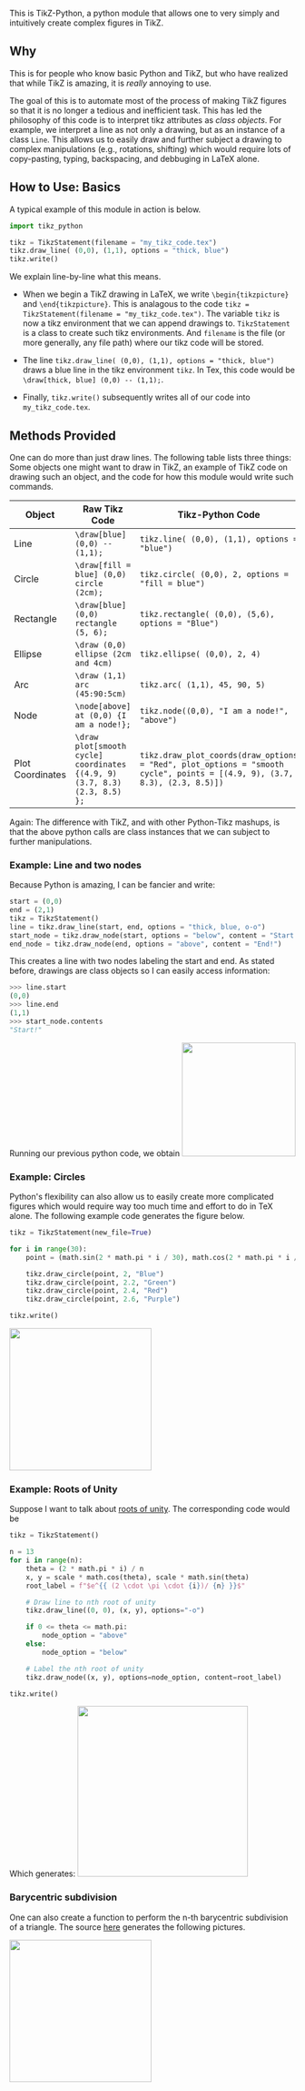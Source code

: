 
This is TikZ-Python, a python module that allows one to very simply and intuitively create complex figures in TikZ. 

## Why
This is for people who know basic Python and TikZ, but who have realized that while TikZ is amazing, it is *really* annoying to use. 

The goal of this is to automate most of the process of making TikZ figures so that it is no longer a tedious and inefficient task. This has led the philosophy of this code is to interpret tikz attributes as *class objects*. For example, we interpret a line as not only a drawing, but as an instance of a class `Line`. This allows us to easily draw and further subject a drawing to complex manipulations (e.g., rotations, shifting) which would require lots of copy-pasting, typing, backspacing, and debbuging in LaTeX alone. 

## How to Use: Basics
A typical example of this module in action is below. 
```python
import tikz_python

tikz = TikzStatement(filename = "my_tikz_code.tex")
tikz.draw_line( (0,0), (1,1), options = "thick, blue")
tikz.write()
```
We explain line-by-line what this means.

* When we begin a TikZ drawing in LaTeX, we write `\begin{tikzpicture}` and `\end{tikzpicture}`. This is analagous to the code `tikz = TikzStatement(filename = "my_tikz_code.tex")`. The variable `tikz` is now a tikz environment that we can append drawings to. `TikzStatement` is a class to create such tikz environments. And `filename` is the file (or more generally, any file path) where our tikz code will be stored.

* The line `tikz.draw_line( (0,0), (1,1), options = "thick, blue")` draws a blue line in the tikz environment `tikz`. 
In Tex, this code would be `\draw[thick, blue] (0,0) -- (1,1);`.

* Finally, `tikz.write()` subsequently writes all of our code into `my_tikz_code.tex`.

## Methods Provided
One can do more than just draw lines. The following table lists three things: Some objects one might want to draw in TikZ, an example of TikZ code on drawing such an object, and the code for how this module would write such commands.

Object        | Raw Tikz Code   | Tikz-Python Code |
 -------------| -------------   | ------------- |
Line         | `\draw[blue] (0,0) -- (1,1);`             | `tikz.line( (0,0), (1,1), options = "blue")` 
Circle        | `\draw[fill = blue] (0,0) circle (2cm);` | `tikz.circle( (0,0), 2, options = "fill = blue")`  |
Rectangle     | `\draw[blue] (0,0) rectangle (5, 6);`    | `tikz.rectangle( (0,0), (5,6), options = "Blue")`  |
Ellipse       | `\draw (0,0) ellipse (2cm and 4cm)`      | `tikz.ellipse( (0,0), 2, 4)`
Arc           | `\draw (1,1) arc (45:90:5cm)`            | `tikz.arc( (1,1), 45, 90, 5)`
Node          | `\node[above] at (0,0) {I am a node!};`  | `tikz.node((0,0), "I am a node!", "above")`
Plot Coordinates   | `\draw plot[smooth cycle] coordinates {(4.9, 9) (3.7, 8.3) (2.3, 8.5) };` | `tikz.draw_plot_coords(draw_options = "Red", plot_options = "smooth cycle", points = [(4.9, 9), (3.7, 8.3), (2.3, 8.5)])`	

Again: The difference with TikZ, and with other Python-Tikz mashups, is that the above python calls are class instances that we can subject to further manipulations.


### Example: Line and two nodes
Because Python is amazing, I can be fancier and write: 
```python
start = (0,0)
end = (2,1)
tikz = TikzStatement()
line = tikz.draw_line(start, end, options = "thick, blue, o-o")
start_node = tikz.draw_node(start, options = "below", content = "Start!")
end_node = tikz.draw_node(end, options = "above", content = "End!")
```
This creates a line with two nodes labeling the start and end. As stated before, drawings are class objects so I can easily access information:
```python
>>> line.start
(0,0)
>>> line.end
(1,1)
>>> start_node.contents
"Start!"
```
Running our previous python code, we obtain
<img src="https://github.com/ltrujello/Tikz-Python/blob/main/examples/example_imgs/line_and_two_nodes.png" height = 200/> 


### Example: Circles
Python's flexibility can also allow us to easily create more complicated figures which would require way too much time and effort to do in TeX alone. The following example code generates the figure below.
```python
tikz = TikzStatement(new_file=True)

for i in range(30):
    point = (math.sin(2 * math.pi * i / 30), math.cos(2 * math.pi * i / 30))

    tikz.draw_circle(point, 2, "Blue") 
    tikz.draw_circle(point, 2.2, "Green")
    tikz.draw_circle(point, 2.4, "Red")
    tikz.draw_circle(point, 2.6, "Purple")

tikz.write()
```
<img src="https://github.com/ltrujello/Tikz-Python/blob/main/examples/example_imgs/circles.png" height = 250/>


### Example: Roots of Unity 
Suppose I want to talk about [roots of unity](https://en.wikipedia.org/wiki/Root_of_unity). The corresponding code would be
```python
tikz = TikzStatement()

n = 13
for i in range(n):
    theta = (2 * math.pi * i) / n
    x, y = scale * math.cos(theta), scale * math.sin(theta)
    root_label = f"$e^{{ (2 \cdot \pi \cdot {i})/ {n} }}$"

    # Draw line to nth root of unity
    tikz.draw_line((0, 0), (x, y), options="-o")

    if 0 <= theta <= math.pi:
        node_option = "above"
    else:
        node_option = "below"

    # Label the nth root of unity
    tikz.draw_node((x, y), options=node_option, content=root_label)

tikz.write()
```
Which generates: 
<img src="https://github.com/ltrujello/Tikz-Python/blob/main/examples/example_imgs/roots_of_unity.png" height = 300/>



### Barycentric subdivision
One can also create a function to perform the n-th barycentric subdivision of a triangle. The source [here](https://github.com/ltrujello/Tikz-Python/blob/main/examples/barycentric.py) generates the following pictures. 

<img src="https://github.com/ltrujello/Tikz-Python/blob/main/examples/example_imgs/barycentric.png" height = 250/>











